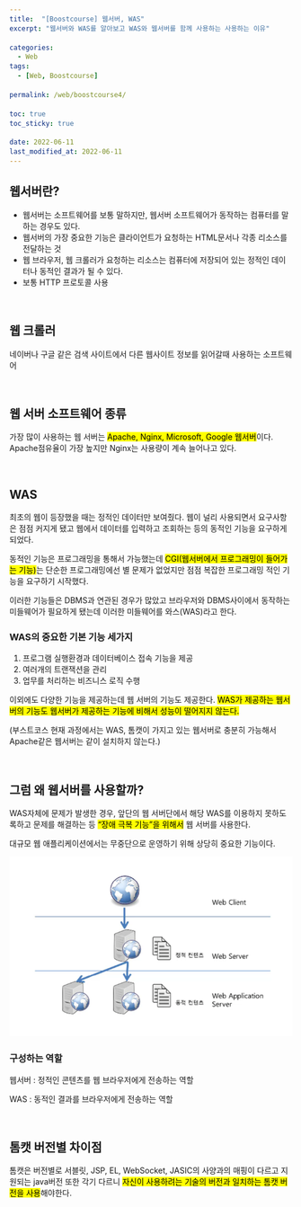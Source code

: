 ```yaml
---
title:  "[Boostcourse] 웹서버, WAS"
excerpt: "웹서버와 WAS를 알아보고 WAS와 웹서버를 함께 사용하는 사용하는 이유"

categories:
  - Web
tags:
  - [Web, Boostcourse]

permalink: /web/boostcourse4/

toc: true
toc_sticky: true
 
date: 2022-06-11
last_modified_at: 2022-06-11
---
```


## 웹서버란?

- 웹서버는 소프트웨어를 보통 말하지만, 웹서버 소프트웨어가 동작하는 컴퓨터를 말하는 경우도 있다.
- 웹서버의 가장 중요한 기능은 클라이언트가 요청하는 HTML문서나 각종 리소스를 전달하는 것
- 웹 브라우저, 웹 크롤러가 요청하는 리소스는 컴퓨터에 저장되어 있는 정적인 데이터나 동적인 결과가 될 수 있다.
- 보통 HTTP 프로토콜 사용

<br>

## 웹 크롤러
네이버나 구글 같은 검색 사이트에서 다른 웹사이트 정보를 읽어갈때 사용하는 소프트웨어

<br>

## 웹 서버 소프트웨어 종류
가장 많이 사용하는 웹 서버는 <mark>Apache, Nginx, Microsoft, Google 웹서버</mark>이다. Apache점유율이 가장 높지만 Nginx는 사용량이 계속 늘어나고 있다.

<br>

## WAS

최초의 웹이 등장했을 때는 정적인 데이터만 보여줬다. 웹이 널리 사용되면서 요구사항은 점점 커지게 됐고 웹에서 데이터를 입력하고 조회하는 등의 동적인 기능을 요구하게 되었다.

동적인 기능은 프로그래밍을 통해서 가능했는데 <mark>CGI(웹서버에서 프로그래밍이 들어가는 기능)</mark>는 단순한 프로그래밍에선 별 문제가 없었지만 점점 복잡한 프로그래밍 적인 기능을 요구하기 시작했다.

이러한 기능들은 DBMS과 연관된 경우가 많았고 브라우저와 DBMS사이에서 동작하는 미들웨어가 필요하게 됐는데 이러한 미들웨어를 와스(WAS)라고 한다.

### WAS의 중요한 기본 기능 세가지 

1. 프로그램 실행환경과 데이터베이스 접속 기능을 제공
2. 여러개의 트랜잭션을 관리
3. 업무를 처리하는 비즈니스 로직 수행

이외에도 다양한 기능을 제공하는데 웹 서버의 기능도 제공한다. <mark>WAS가 제공하는 웹서버의 기능도 웹서버가 제공하는 기능에 비해서 성능이 떨어지지 않는다.</mark>

(부스트코스 현재 과정에서는 WAS, 톰캣이 가지고 있는 웹서버로 충분히 가능해서 Apache같은 웹서버는 같이 설치하지 않는다.)

<br>

## 그럼 왜 웹서버를 사용할까?

WAS자체에 문제가 발생한 경우, 앞단의 웹 서버단에서 해당 WAS를 이용하지 못하도록하고 문제를 해결하는 등 <mark>“장애 극복 기능”을 위해서</mark> 웹 서버를 사용한다.

대규모 웹 애플리케이션에서는 무중단으로 운영하기 위해 상당히 중요한 기능이다.

![Untitled](/assets/images/posts_img/2022-06-11-web-boostcourse4/Untitled.png)

### **구성하는 역할**

웹서버 : 정적인 콘텐츠를 웹 브라우저에게 전송하는 역할

WAS : 동적인 결과를 브라우저에게 전송하는 역할

<br>

## 톰캣 버전별 차이점

톰캣은 버전별로 서블릿, JSP, EL, WebSocket, JASIC의 사양과의 매핑이 다르고 지원되는 java버전 또한 각기 다르니 <mark>자신이 사용하려는 기술의 버전과 일치하는 톰캣 버전을 사용</mark>해야한다.